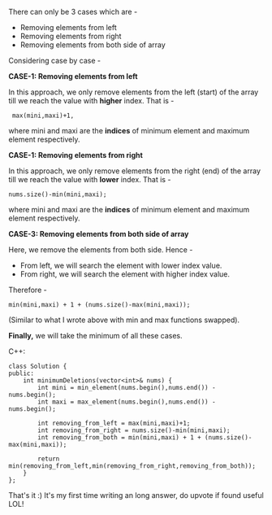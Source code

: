 There can only be 3 cases which are -

- Removing elements from left
- Removing elements from right
- Removing elements from both side of array

Considering case by case -

**CASE-1: Removing elements from left**

In this approach, we only remove elements from the left (start) of the array till we reach the value with **higher** index. That is -

```
 max(mini,maxi)+1,
```

where mini and maxi are the **indices** of minimum element and maximum element respectively.

**CASE-1: Removing elements from right**

In this approach, we only remove elements from the right (end) of the array till we reach the value with **lower** index. That is -

```
nums.size()-min(mini,maxi);
```

where mini and maxi are the **indices** of minimum element and maximum element respectively.

**CASE-3: Removing elements from both side of array**

Here, we remove the elements from both side. Hence -

- From left, we will search the element with lower index value.
- From right, we will search the element with higher index value.

Therefore -

```
min(mini,maxi) + 1 + (nums.size()-max(mini,maxi));
```

(Similar to what I wrote above with min and max functions swapped).

**Finally,** we will take the minimum of all these cases.

C++:

```
class Solution {
public:
    int minimumDeletions(vector<int>& nums) {
        int mini = min_element(nums.begin(),nums.end()) - nums.begin();
        int maxi = max_element(nums.begin(),nums.end()) - nums.begin();

        int removing_from_left = max(mini,maxi)+1;
        int removing_from_right = nums.size()-min(mini,maxi);
        int removing_from_both = min(mini,maxi) + 1 + (nums.size()-max(mini,maxi));

        return min(removing_from_left,min(removing_from_right,removing_from_both));
    }
};
```

That's it :)
It's my first time writing an long answer, do upvote if found useful LOL!
